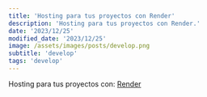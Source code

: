 ```yaml
---
title: 'Hosting para tus proyectos con Render'
description: 'Hosting para tus proyectos con Render.'
date: '2023/12/25'
modified_date: '2023/12/25'
image: /assets/images/posts/develop.png
subtitle: 'develop'
tags: 'develop'
---
```


Hosting para tus proyectos con: [Render](https://render.com/)
